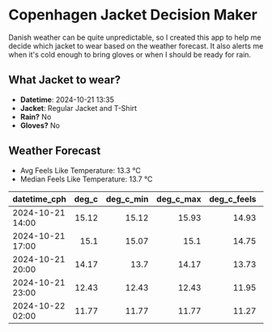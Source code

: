 
# Copenhagen Jacket Decision Maker

Danish weather can be quite unpredictable, so I created this app to help me decide which jacket to wear based on the weather forecast. 
It also alerts me when it's cold enough to bring gloves or when I should be ready for rain.

## What Jacket to wear?

- **Datetime**: 2024-10-21 13:35
- **Jacket**: Regular Jacket and T-Shirt
- **Rain?** No
- **Gloves?** No

## Weather Forecast
- Avg Feels Like Temperature: 13.3 °C
- Median Feels Like Temperature: 13.7 °C

| datetime_cph     |   deg_c |   deg_c_min |   deg_c_max |   deg_c_feels | weather   | wind   | rain   |
|:-----------------|--------:|------------:|------------:|--------------:|:----------|:-------|:-------|
| 2024-10-21 14:00 |   15.12 |       15.12 |       15.93 |         14.93 | Clouds    | High   | None   |
| 2024-10-21 17:00 |   15.1  |       15.07 |       15.1  |         14.75 | Clouds    | High   | None   |
| 2024-10-21 20:00 |   14.17 |       13.7  |       14.17 |         13.73 | Clouds    | Medium | None   |
| 2024-10-21 23:00 |   12.43 |       12.43 |       12.43 |         11.95 | Clouds    | Low    | None   |
| 2024-10-22 02:00 |   11.77 |       11.77 |       11.77 |         11.27 | Clouds    | Low    | None   |
        